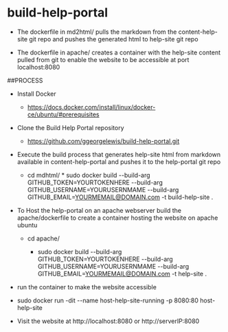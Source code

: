 # build-help-portal

* The dockerfile in md2html/ pulls the markdown from the content-help-site git repo and pushes the generated html to help-site git repo

* The dockerfile in apache/ creates a container with the help-site content pulled from git to enable the website to be accessible at port localhost:8080

##PROCESS

* Install Docker
  * https://docs.docker.com/install/linux/docker-ce/ubuntu/#prerequisites


* Clone the Build Help Portal repository
  * https://github.com/ggeorgelewis/build-help-portal.git   

* Execute the build process that generates help-site html from markdown available in content-help-portal and pushes it to the help-portal git repo

  * cd mdhtml/
        * sudo docker build --build-arg GITHUB_TOKEN=YOURTOKENHERE --build-arg GITHUB_USERNAME=YOURUSERNMAME --build-arg GITHUB_EMAIL=YOURMEMAIL@DOMAIN.com -t build-help-site  .  

* To Host the help-portal on an apache webserver build the apache/dockerfile to create a container hosting the website on apache ubuntu
    
  * cd apache/

      * sudo docker build --build-arg GITHUB_TOKEN=YOURTOKENHERE --build-arg GITHUB_USERNAME=YOURUSERNMAME --build-arg GITHUB_EMAIL=YOURMEMAIL@DOMAIN.com -t help-site  .  
 
 
 * run the container to make the website accessible
  * sudo docker run -dit --name host-help-site-running -p 8080:80 host-help-site 
 
 
 * Visit the website at http://localhost:8080 or http://serverIP:8080 